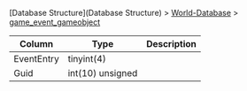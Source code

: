 [Database Structure](Database Structure) > [World-Database](World-Database) > [game_event_gameobject](game_event_gameobject)

Column | Type | Description
--- | --- | ---
EventEntry | tinyint(4) | 
Guid | int(10) unsigned | 
